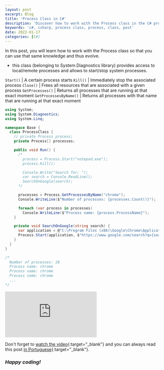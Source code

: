 ```yaml
---
layout: post
excerpt: Blog
title: 'Process Class in C#'
description: 'Discover how to work with the Process class in the C# programming language. Get answers to your questions with the theory and examples presented.'
keywords: 'c#, csharp, process class, process, class, post'
date: 2022-01-17
categories: [C#]
---
```


In this post, you will learn how to work with the Process class so that you can use that same knowledge and thus evolve.

- this class (belonging to System.Diagnostics library) provides access to local/remote processes and allows to start/stop system processes.

`Start()` | A certain process starts
`Kill()` | Immediately stop the associated process
`Close()` | Frees all resources that are associated with a given process
`GetProcesses()` | Returns all processes that are running at that exact moment
`GetProcessesByName()` | Returns all processes with that name that are running at that exact moment

```csharp
using System;
using System.Diagnostics;
using System.Linq;

namespace Base {
  class ProcessClass {
    // private Process process;
    private Process[] processes;

    public void Run() {
      /*
        process = Process.Start("notepad.exe");
        process.Kill();

        Console.Write("Search for: ");
        var search = Console.ReadLine();
        SearchOnGoogle(search);
      */

      processes = Process.GetProcessesByName("chrome");
      Console.WriteLine($"Number of processes: {processes.Count()}");

      foreach (var process in processes)
        Console.WriteLine($"Process name: {process.ProcessName}");
    }

    private void SearchOnGoogle(string search) {
      var application = @"C:\Program Files (x86)\Google\Chrome\Application\chrome.exe";
      Process.Start(application, $"https://www.google.com/search?q={search}".Replace(' ', '+'));
    }
  }
}

/*
  Number of processes: 28
  Process name: chrome
  Process name: chrome
  Process name: chrome
  ...
*/
```

<div class="video-container">
  <iframe src="https://www.youtube.com/embed/yXHX-nA4Gsk" frameborder="0" allowfullscreen></iframe>
</div>

Don't forget to [watch the video](https://youtu.be/yXHX-nA4Gsk){:target="\_blank"} and you can always read this post [in Portuguese](https://caffeinealgorithm.com/blog/20220117/classe-process-em-csharp/){:target="\_blank"}.

### _Happy coding!_
